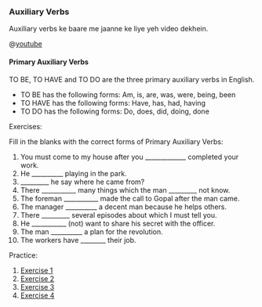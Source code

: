 ### Auxiliary Verbs

Auxiliary verbs ke baare me jaanne ke liye yeh video dekhein.


@[youtube](gUcT2rKMU00)

#### Primary Auxiliary Verbs

TO BE, TO HAVE and TO DO are the three primary auxiliary verbs in English.
* TO BE has the following forms: Am, is, are, was, were, being, been
* TO HAVE has the following forms: Have, has, had, having
* TO DO has the following forms: Do, does, did, doing, done

Exercises:

Fill in the blanks with the correct forms of Primary Auxiliary Verbs:

1. You must come to my house after you _____________ completed your work.
2. He __________ playing in the park.
3. _________ he say where he came from?
4. There ___________ many things which the man _________ not know.
5. The foreman ___________ made the call to Gopal after the man came.
6. The manager __________ a decent man because he helps others.
7. There _________ several episodes about which I must tell you.
8. He ___________ (not) want to share his secret with the officer.
9. The man __________ a plan for the revolution.
10. The workers have ________ their job.




Practice:
1. [Exercise 1](https://www.myenglishpages.com/site_php_files/grammar-exercise-auxiliary-verbs.php)
2. [Exercise 2](https://www.myenglishpages.com/site_php_files/grammar-exercise-auxiliary-verbs-2.php)
3. [Exercise 3](https://www.englishgrammar.org/auxiliary-verbs-exercise-7/)
4. [Exercise 4](https://www.ego4u.com/en/cram-up/grammar/auxiliary-verbs/exercises?ex03)